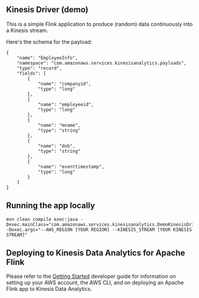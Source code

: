 ## Kinesis Driver (demo)

This is a simple Flink application to produce (random) data continuously into a Kinesis stream.

Here's the schema for the payload:

```
{
    "name": "EmployeeInfo",
    "namespace": "com.amazonaws.services.kinesisanalytics.payloads",
    "type": "record",
    "fields": [
        {
            "name": "companyid",
            "type": "long"
        },
        {
            "name": "employeeid",
            "type": "long"
        },
        {
            "name": "mname",
            "type": "string"
        },
        {
            "name": "dob",
            "type": "string"
        },
        {
            "name": "eventtimestamp",
            "type": "long"
        }
    ]
}
```

## Running the app locally

```
mvn clean compile exec:java -Dexec.mainClass="com.amazonaws.services.kinesisanalytics.DemoKinesisDriver" -Dexec.args="--AWS_REGION [YOUR REGION] --KINESIS_STREAM [YOUR KINESIS STREAM]"
```

## Deploying to Kinesis Data Analytics for Apache Flink

Please refer to the [Getting Started](https://docs.aws.amazon.com/kinesisanalytics/latest/java/getting-started.html) developer guide for information on setting up your AWS account, the AWS CLI, and on deploying an Apache Flink app to Kinesis Data Analytics.